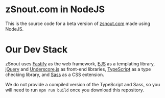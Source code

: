 # zSnout.com in NodeJS

This is the source code for a beta version of [zsnout.com](https://zsnout.com/) made using NodeJS.

# Our Dev Stack

zSnout uses [Fastify](https://fastify.io/) as the web framework, [EJS](https://ejs.co/) as a templating library, [jQuery](https://jquery.com/) and [Underscore.js](https://underscorejs.org/) as front-end libraries, [TypeScript](https://www.typescriptlang.org/) as a type checking library, and [Sass](https://sass-lang.com/) as a CSS extension.

We do not provide a compiled version of the TypeScript and Sass, so you will need to run `npm run build` once you download this repository.
